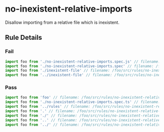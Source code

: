 <!-- prettier-ignore-start -->
# no-inexistent-relative-imports

Disallow importing from a relative file which is inexistent.

## Rule Details

### Fail

```ts
import foo from './no-inexistent-relative-imports.spec.js' // filename: /foo/src/rules/no-inexistent-relative-imports.spec.ts
import foo from './no-inexistent-relative-imports.spec' // filename: /foo/src/rules/no-inexistent-relative-imports.spec.ts
import foo from './inexistent-file' // filename: /foo/src/rules/no-inexistent-relative-imports.spec.ts
import foo from '../inexistent-file' // filename: /foo/src/rules/no-inexistent-relative-imports.spec.ts
```

### Pass

```ts
import foo from 'foo' // filename: /foo/src/rules/no-inexistent-relative-imports.spec.ts
import foo from './no-inexistent-relative-imports.spec.ts' // filename: /foo/src/rules/no-inexistent-relative-imports.spec.ts
import foo from '../rules' // filename: /foo/src/rules/no-inexistent-relative-imports.spec.ts
import foo from '.' // filename: /foo/src/rules/no-inexistent-relative-imports.spec.ts
import foo from './' // filename: /foo/src/rules/no-inexistent-relative-imports.spec.ts
import foo from '..' // filename: /foo/src/rules/no-inexistent-relative-imports.spec.ts
import foo from '../' // filename: /foo/src/rules/no-inexistent-relative-imports.spec.ts
```
<!-- prettier-ignore-end -->
